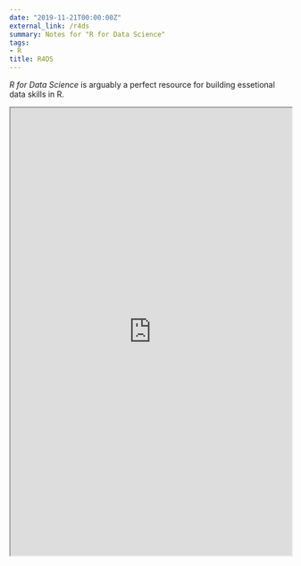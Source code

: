 ```yaml
---
date: "2019-11-21T00:00:00Z"
external_link: /r4ds
summary: Notes for "R for Data Science"
tags:
- R
title: R4DS
---
```


*R for Data Science* is arguably a perfect resource for building essetional data skills in R.

<iframe src="https://qiushi.rbind.io/r4ds.html" width="100%" height="800px"></iframe>